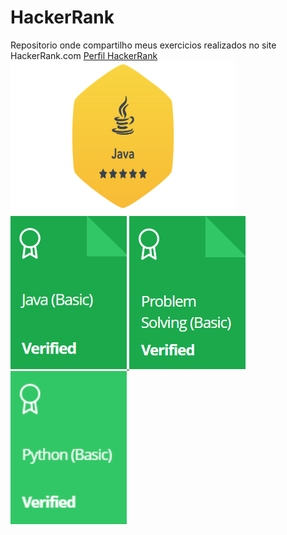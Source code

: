 # HackerRank
Repositorio onde compartilho meus exercicios realizados no site HackerRank.com
<a href="https://www.hackerrank.com/phsr1"> Perfil HackerRank</a>
<a href="https://www.hackerrank.com/phsr1">
  <img src="https://github.com/phsrdev/HackerRank/blob/main/Badges_Certificates/java_level_3_stars_5.png" alt="Java Badge" height="245" width="360">
</a>
<a href="https://www.hackerrank.com/certificates/932dea3a627d">
  <img src="https://github.com/phsrdev/HackerRank/blob/main/Badges_Certificates/Java(Basic)Verified.png" alt="Java Basic Certificate" height="245" width="186">
</a>
<a href="https://www.hackerrank.com/certificates/1eb863df023b">
  <img src="https://github.com/phsrdev/HackerRank/blob/main/Badges_Certificates/ProblemSolving(Basic)Verified.png" alt="Java Basic Certificate" height="245" width="186">
</a>
<a href="https://www.hackerrank.com/certificates/cc7bcdb6a108">
  <img src="https://github.com/phsrdev/HackerRank/blob/main/Badges_Certificates/Python(Basic)Verified.png" alt="Python Basic Certificate" height="245" width="186">
</a>

